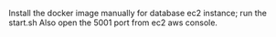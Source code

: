 Install the docker image manually for database ec2 instance; run the start.sh
Also open the 5001 port from ec2 aws console.